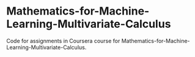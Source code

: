 # Mathematics-for-Machine-Learning-Multivariate-Calculus

Code for assignments in Coursera course for Mathematics-for-Machine-Learning-Multivariate-Calculus.
